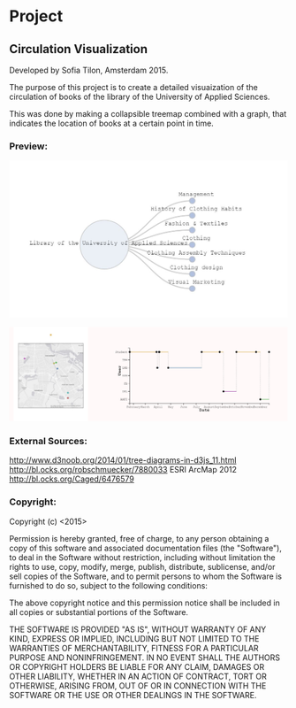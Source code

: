 Project
=======

## Circulation Visualization
Developed by Sofia Tilon, Amsterdam 2015.

The purpose of this project is to create a detailed visuaization of the circulation of books 
of the library of the University of Applied Sciences.

This was done by making a collapsible treemap combined with a graph,
that indicates the location of books at a certain point in time.

### Preview:

![](https://github.com/Pepeisadog/Project/blob/master/DOC/Images/preview1.JPG)

![](https://github.com/Pepeisadog/Project/blob/master/DOC/Images/preview2.JPG)

### External Sources:
http://www.d3noob.org/2014/01/tree-diagrams-in-d3js_11.html
http://bl.ocks.org/robschmuecker/7880033
ESRI ArcMap 2012
http://bl.ocks.org/Caged/6476579

### Copyright:

Copyright (c) <2015> <Sofia Tilon>

Permission is hereby granted, free of charge, to any person obtaining a copy of this software and associated documentation files (the "Software"), to deal in the Software without restriction, including without limitation the rights to use, copy, modify, merge, publish, distribute, sublicense, and/or sell copies of the Software, and to permit persons to whom the Software is furnished to do so, subject to the following conditions:

The above copyright notice and this permission notice shall be included in all copies or substantial portions of the Software.

THE SOFTWARE IS PROVIDED "AS IS", WITHOUT WARRANTY OF ANY KIND, EXPRESS OR IMPLIED, INCLUDING BUT NOT LIMITED TO THE WARRANTIES OF MERCHANTABILITY, FITNESS FOR A PARTICULAR PURPOSE AND NONINFRINGEMENT. IN NO EVENT SHALL THE AUTHORS OR COPYRIGHT HOLDERS BE LIABLE FOR ANY CLAIM, DAMAGES OR OTHER LIABILITY, WHETHER IN AN ACTION OF CONTRACT, TORT OR OTHERWISE, ARISING FROM, OUT OF OR IN CONNECTION WITH THE SOFTWARE OR THE USE OR OTHER DEALINGS IN THE SOFTWARE.